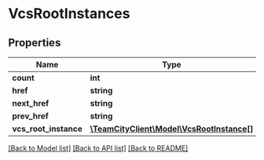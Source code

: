 # VcsRootInstances

## Properties
Name | Type | Description | Notes
------------ | ------------- | ------------- | -------------
**count** | **int** |  | [optional] 
**href** | **string** |  | [optional] 
**next_href** | **string** |  | [optional] 
**prev_href** | **string** |  | [optional] 
**vcs_root_instance** | [**\TeamCityClient\Model\VcsRootInstance[]**](VcsRootInstance.md) |  | [optional] 

[[Back to Model list]](../README.md#documentation-for-models) [[Back to API list]](../README.md#documentation-for-api-endpoints) [[Back to README]](../README.md)


